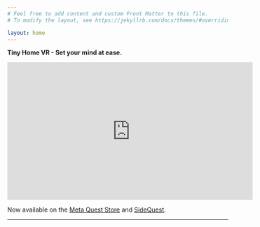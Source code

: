 ```yaml
---
# Feel free to add content and custom Front Matter to this file.
# To modify the layout, see https://jekyllrb.com/docs/themes/#overriding-theme-defaults

layout: home
---
```


<b>Tiny Home VR - Set your mind at ease.</b>

<iframe width="560" height="315" src="https://www.youtube.com/embed/mMgBA7YFDYA?si=4X7l8ll18w77I9g5" title="YouTube video player" frameborder="0" allow="accelerometer; autoplay; clipboard-write; encrypted-media; gyroscope; picture-in-picture; web-share" referrerpolicy="strict-origin-when-cross-origin" allowfullscreen></iframe>

<p></p>

Now available on the <a href="https://www.meta.com/en-gb/experiences/tiny-home/4529117590527700">Meta Quest Store</a> and <a href="https://sidequestvr.com/app/8949/tiny-home">SideQuest</a>.

<hr>
